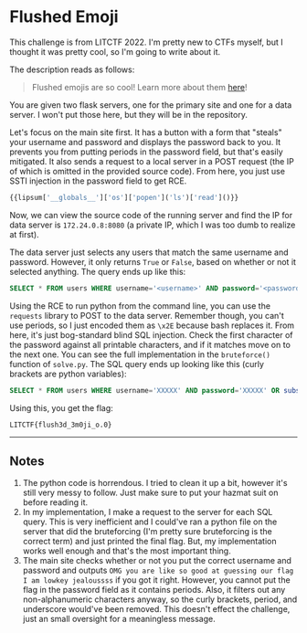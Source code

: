 # Flushed Emoji

This challenge is from LITCTF 2022. I'm pretty new to CTFs myself, but I thought it was pretty cool, so I'm going to write about it.

The description reads as follows:
> Flushed emojis are so cool! Learn more about them [here](http://litctf.live:31781/)!

You are given two flask servers, one for the primary site and one for a data server. I won't put those here, but they will be in the repository.

Let's focus on the main site first. It has a button with a form that "steals" your username and password and displays the password back to you. It prevents you from putting periods in the password field, but that's easily mitigated. It also sends a request to a local server in a POST request (the IP of which is omitted in the provided source code). From here, you just use SSTI injection in the password field to get RCE.

```python
{{lipsum['__globals__']['os']['popen']('ls')['read']()}}
```

Now, we can view the source code of the running server and find the IP for data server is `172.24.0.8:8080` (a private IP, which I was too dumb to realize at first).

The data server just selects any users that match the same username and password. However, it only returns `True` or `False`, based on whether or not it selected anything. The query ends up like this:

```SQL
SELECT * FROM users WHERE username='<username>' AND password='<password>'
```

Using the RCE to run python from the command line, you can use the `requests` library to POST to the data server. Remember though, you can't use periods, so I just encoded them as `\x2E` because bash replaces it. From here, it's just bog-standard blind SQL injection. Check the first character of the password against all printable characters, and if it matches move on to the next one. You can see the full implementation in the `bruteforce()` function of `solve.py`. The SQL query ends up looking like this (curly brackets are python variables):

```SQL
SELECT * FROM users WHERE username='XXXXX' AND password='XXXXX' OR substr(password, <current index>, 1)='<current char>'/*'
```

Using this, you get the flag:

```
LITCTF{flush3d_3m0ji_o.0}
```

---------------------------------------

## Notes

1. The python code is horrendous. I tried to clean it up a bit, however it's still very messy to follow. Just make sure to put your hazmat suit on before reading it.
2. In my implementation, I make a request to the server for each SQL query. This is very inefficient and I could've ran a python file on the server that did the bruteforcing (I'm pretty sure bruteforcing is the correct term) and just printed the final flag. But, my implementation works well enough and that's the most important thing.
3. The main site checks whether or not you put the correct username and password and outputs  `OMG you are like so good at guessing our flag I am lowkey jealoussss` if you got it right. However, you cannot put the flag in the password field as it contains periods. Also, it filters out any non-alphanumeric characters anyway, so the curly brackets, period, and underscore would've been removed. This doesn't effect the challenge, just an small oversight for a meaningless message.